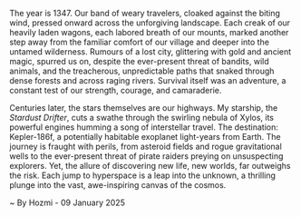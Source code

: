 
The year is 1347.  Our band of weary travelers, cloaked against the biting wind, pressed onward across the unforgiving landscape.  Each creak of our heavily laden wagons, each labored breath of our mounts, marked another step away from the familiar comfort of our village and deeper into the untamed wilderness.  Rumours of a lost city, glittering with gold and ancient magic, spurred us on, despite the ever-present threat of bandits, wild animals, and the treacherous, unpredictable paths that snaked through dense forests and across raging rivers.  Survival itself was an adventure, a constant test of our strength, courage, and camaraderie.

Centuries later, the stars themselves are our highways.  My starship, the *Stardust Drifter*, cuts a swathe through the swirling nebula of Xylos, its powerful engines humming a song of interstellar travel.  The destination: Kepler-186f, a potentially habitable exoplanet light-years from Earth.  The journey is fraught with perils, from asteroid fields and rogue gravitational wells to the ever-present threat of pirate raiders preying on unsuspecting explorers. Yet, the allure of discovering new life, new worlds, far outweighs the risk.  Each jump to hyperspace is a leap into the unknown, a thrilling plunge into the vast, awe-inspiring canvas of the cosmos.

~ By Hozmi - 09 January 2025

